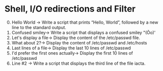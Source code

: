 # Shell, I/O redirections and Filter
0. Hello World -> Write a script that prints “Hello, World”, followed by a new line to the standard output.
1. Confused smiley-> Write a script that displays a confused smiley "(Ôo)'
2. Let's display a file-> Display the content of the /etc/passwd file.
3. What about 2?-> Display the content of /etc/passwd and /etc/hosts
4. Last lines of a file-> Display the last 10 lines of /etc/passwd
5. I'd prefer the first ones actually-> Display the first 10 lines of /etc/passwd
6.  Line #2 -> Write a script that displays the third line of the file iacta.
